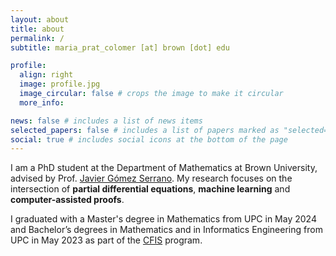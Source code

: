 ```yaml
---
layout: about
title: about
permalink: /
subtitle: maria_prat_colomer [at] brown [dot] edu

profile:
  align: right
  image: profile.jpg
  image_circular: false # crops the image to make it circular
  more_info:

news: false # includes a list of news items
selected_papers: false # includes a list of papers marked as "selected={true}"
social: true # includes social icons at the bottom of the page
---
```


I am a PhD student at the Department of Mathematics at Brown University, advised by Prof. [Javier Gómez Serrano](https://sites.brown.edu/jgs/). My research focuses on the intersection of **partial differential equations**, **machine learning** and **computer-assisted proofs**.

I graduated with a Master's degree in Mathematics from UPC in May 2024 and Bachelor’s degrees in Mathematics and in Informatics Engineering from UPC in May 2023 as part of the [CFIS](https://cfis.upc.edu/ca) program.
